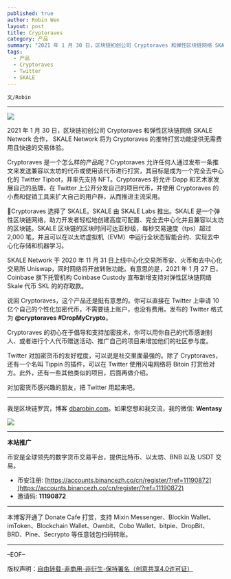 ```yaml
---
published: true
author: Robin Wen
layout: post
title: Cryptoraves
category: 产品
summary: "2021 年 1 月 30 日，区块链初创公司 Cryptoraves 和弹性区块链网络 SKALE Network 合作， SKALE Network 将为 Cryptoraves 的推特打赏功能提供无需费用且快速的交易体验。Cryptoraves 是一个怎么样的产品呢？Cryptoraves 允许任何人通过发布一条推文来发送兼容以太坊的代币或使用该代币进行打赏，其目标是成为一个完全去中心化的 Twitter Tipbot，并率先支持 NFT。Cryptoraves 将允许 Dapp 和艺术家发展自己的品牌，在 Twitter 上公开分发自己的项目代币，并使用 Cryptoraves 的小费和促销工具来扩大自己的用户群，从而推进主流采用。对加密货币感兴趣的朋友，把 Twitter 用起来吧。"
tags:
  - 产品
  - Cryptoraves
  - Twitter
  - SKALE
---
```


`文/Robin`

***

![](https://cdn.dbarobin.com/qybo1xo.png)

2021 年 1 月 30 日，区块链初创公司 Cryptoraves 和弹性区块链网络 SKALE Network 合作， SKALE Network 将为 Cryptoraves 的推特打赏功能提供无需费用且快速的交易体验。

Cryptoraves 是一个怎么样的产品呢？Cryptoraves 允许任何人通过发布一条推文来发送兼容以太坊的代币或使用该代币进行打赏，其目标是成为一个完全去中心化的 Twitter Tipbot，并率先支持 NFT。Cryptoraves 将允许 Dapp 和艺术家发展自己的品牌，在 Twitter 上公开分发自己的项目代币，并使用 Cryptoraves 的小费和促销工具来扩大自己的用户群，从而推进主流采用。

Cryptoraves 选择了 SKALE。SKALE 由 SKALE Labs 推出。SKALE 是一个弹性区块链网络，助力开发者轻松地创建高度可配置、完全去中心化并且兼容以太坊的区块链。SKALE 区块链的区块时间可达亚秒级，每秒交易速度（tps）超过 2,000 笔，并且可以在以太坊虚拟机（EVM）中运行全状态智能合约、实现去中心化存储和机器学习。

SKALE Network 于 2020 年 11 月 31 日上线中心化交易所币安、火币和去中心化交易所 Uniswap，同时网络将开放转账功能。有意思的是，2021 年 1 月 27 日，Coinbase 旗下托管机构 Coinbase Custody 宣布新增支持对弹性区块链网络 Skale 代币 SKL 的的存取款。

说回 Cryptoraves，这个产品还是挺有意思的。你可以直接在 Twitter 上申请 10 亿个自己的个性化加密代币，不需要链上账户，也没有费用。发布的 Twitter 格式为 **@cryptoraves #DropMyCrypto**。

Cryptoraves 的初心在于倡导和支持加密技术，你可以用你自己的代币感谢别人、或者进行个人代币赠送活动、推广自己的项目来增加他们的社区参与度。

Twitter 对加密货币的友好程度，可以说是社交里面最强的。除了 Cryptoraves，还有一个名叫 Tippin 的插件，可以在 Twitter 使用闪电网络将 Bitoin 打赏给对方。此外，还有一些其他类似的项目，后面再做介绍。

对加密货币感兴趣的朋友，把 Twitter 用起来吧。

***

我是区块链罗宾，博客 [dbarobin.com](https://dbarobin.com/)。如果您想和我交流，我的微信: **Wentasy**

![](https://cdn.dbarobin.com/v4yywe2.png)

***

**本站推广**

币安是全球领先的数字货币交易平台，提供比特币、以太坊、BNB 以及 USDT 交易。

* 币安注册: [https://accounts.binancezh.co/cn/register/?ref=11190872](https://accounts.binancezh.co/cn/register/?ref=11190872)
* 邀请码: **11190872**

***

本博客开通了 Donate Cafe 打赏，支持 Mixin Messenger、Blockin Wallet、imToken、Blockchain Wallet、Ownbit、Cobo Wallet、bitpie、DropBit、BRD、Pine、Secrypto 等任意钱包扫码转账。

<center>
    <div class="--donate-button"
         data-button-id="f8b9df0d-af9a-460d-8258-d3f435445075"
    ></div>
</center>

***

–EOF–

版权声明：[自由转载-非商用-非衍生-保持署名（创意共享4.0许可证）](http://creativecommons.org/licenses/by-nc-nd/4.0/deed.zh)
